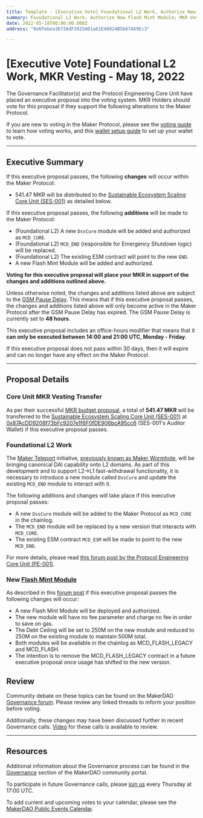 ```yaml
---
title: Template - [Executive Vote] Foundational L2 Work, Authorize New Flash Mint Module, MKR Vesting - May 18, 2022
summary: Foundational L2 Work; Authorize New Flash Mint Module; MKR Vesting for the Sustainable Ecosystem Scaling Core Unit (SES-001).
date: 2022-05-18T00:00:00.000Z
address: "0x6febea3673AdF3925A01a61E46924B5b67A69Ec3"

---
```

# [Executive Vote] Foundational L2 Work, MKR Vesting - May 18, 2022

The Governance Facilitator(s) and the Protocol Engineering Core Unit have placed an executive proposal into the voting system. MKR Holders should vote for this proposal if they support the following alterations to the Maker Protocol.

If you are new to voting in the Maker Protocol, please see the [voting guide](https://community-development.makerdao.com/en/learn/governance/how-voting-works/) to learn how voting works, and this [wallet setup guide](https://community-development.makerdao.com/en/learn/governance/voting-setup/) to set up your wallet to vote.

---

## Executive Summary

If this executive proposal passes, the following **changes** will occur within the Maker Protocol:
- 541.47 MKR will be distributed to the [Sustainable Ecosystem Scaling Core Unit (SES-001)](https://mips.makerdao.com/mips/details/MIP39c2SP10) as detailed below.

If this executive proposal passes, the following **additions** will be made to the Maker Protocol:
- (Foundational L2) A new `DssCure` module will be added and authorized as `MCD_CURE`.
- (Foundational L2) `MCD_END` (responsible for Emergency Shutdown logic) will be replaced.
- (Foundational L2) The existing ESM contract will point to the new `END`.
- A new Flash Mint Module will be added and authorized.

**Voting for this executive proposal will place your MKR in support of the changes and additions outlined above.**

Unless otherwise noted, the changes and additions listed above are subject to the [GSM Pause Delay](https://manual.makerdao.com/parameter-index/core/param-gsm-pause-delay). This means that if this executive proposal passes, the changes and additions listed above will only become active in the Maker Protocol after the GSM Pause Delay has expired. The GSM Pause Delay is currently set to **48 hours**.

This executive proposal includes an office-hours modifier that means that it **can only be executed between 14:00 and 21:00 UTC, Monday - Friday**.

If this executive proposal does not pass within 30 days, then it will expire and can no longer have any effect on the Maker Protocol.

---

## Proposal Details

### Core Unit MKR Vesting Transfer

As per their successful [MKR budget proposal](https://mips.makerdao.com/mips/details/MIP40c3SP17), a total of **541.47 MKR** will be transferred to the [Sustainable Ecosystem Scaling Core Unit (SES-001)](https://mips.makerdao.com/mips/details/MIP39c2SP10) at [0x87AcDD9208f73bFc9207e1f6F0fDE906bcA95cc6](http://etherscan.io/address/0x87AcDD9208f73bFc9207e1f6F0fDE906bcA95cc6) (SES-001's Auditor Wallet) if this executive proposal passes.

### Foundational L2 Work

The [Maker Teleport](https://forum.makerdao.com/t/introducing-maker-wormhole/11550) initiative, [previously known as Maker Wormhole](https://forum.makerdao.com/t/maker-wormhole-new-name-maker-teleport/15115), will be bringing canonical DAI capability onto L2 domains. As part of this development and to support L2->L1 fast-withdrawal functionality, it is necessary to introduce a new module called `DssCure` and update the existing `MCD_END` module to interact with it.

The following additions and changes will take place if this executive proposal passes:
- A new `DssCure` module will be added to the Maker Protocol as `MCD_CURE` in the chainlog.
- The `MCD_END` module will be replaced by a new version that interacts with `MCD_CURE`.
- The existing ESM contract `MCD_ESM` will be made to point to the new `MCD_END`.

For more details, please read [this forum post by the Protocol Engineering Core Unit (PE-001)](https://forum.makerdao.com/t/wednesday-18th-may-executive-dsscure-technical-enhancement/15175).

### New [Flash Mint Module](https://manual.makerdao.com/module-index/module-flash-mint-module)

As described in this [forum post](https://forum.makerdao.com/t/wednesday-18th-may-executive-flash-mint-module-technical-enhancement/15176) if this executive proposal passes the following changes will occur:
* A new Flash Mint Module will be deployed and authorized.
* The new module will have no fee parameter and charge no fee in order to save on gas.
* The Debt Ceiling will be set to 250M on the new module and reduced to 250M on the existing module to maintain 500M total.
* Both modules will be available in the chainlog as MCD_FLASH_LEGACY and MCD_FLASH.
* The intention is to remove the MCD_FLASH_LEGACY contract in a future executive proposal once usage has shifted to the new version.

## Review

Community debate on these topics can be found on the MakerDAO [Governance forum](https://forum.makerdao.com/). Please review any linked threads to inform your position before voting.

Additionally, these changes may have been discussed further in recent Governance calls. [Video](https://www.youtube.com/playlist?list=PLLzkWCj8ywWNq5-90-Id6VPSsrk4OWVan) for these calls is available to review.

---

## Resources

Additional information about the Governance process can be found in the [Governance](https://community-development.makerdao.com/en/learn/governance) section of the MakerDAO community portal.

To participate in future Governance calls, please [join us](https://github.com/makerdao/community/tree/master/governance/governance-and-risk-meetings) every Thursday at 17:00 UTC.

To add current and upcoming votes to your calendar, please see the [MakerDAO Public Events Calendar](https://calendar.google.com/calendar/embed?src=makerdao.com_3efhm2ghipksegl009ktniomdk%40group.calendar.google.com&ctz=UTC&mode=week&showCalendars=0&showPrint=0).
